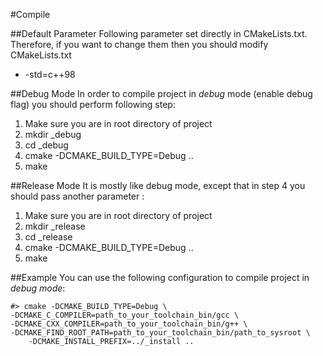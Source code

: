#Compile

##Default Parameter
Following parameter set directly in CMakeLists.txt. Therefore, if you want to change them then you should modify CMakeLists.txt

- -std=c++98

##Debug Mode
In order to compile project in *debug* mode (enable debug flag) you should perform following step:

1. Make sure you are in root directory of project
2. mkdir _debug
3. cd _debug
4. cmake -DCMAKE_BUILD_TYPE=Debug ..
5. make

##Release Mode
It is mostly like debug mode, except that in step 4 you should pass another parameter :

1. Make sure you are in root directory of project
2. mkdir _release
3. cd _release
4. cmake -DCMAKE_BUILD_TYPE=Debug ..
5. make

##Example
You can use the following configuration to compile project in *debug mode*:

	
	#> cmake -DCMAKE_BUILD_TYPE=Debug \
	-DCMAKE_C_COMPILER=path_to_your_toolchain_bin/gcc \
	-DCMAKE_CXX_COMPILER=path_to_your_toolchain_bin/g++ \
	-DCMAKE_FIND_ROOT_PATH=path_to_your_toolchain_bin/path_to_sysroot \
        -DCMAKE_INSTALL_PREFIX=../_install ..
